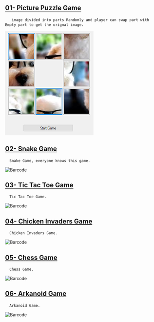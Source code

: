 
## [01- Picture Puzzle Game](/C%23%20Projects/01-%20Picture%20Puzzle%20Game)
       image divided into parts Randomly and player can swap part with Empty part to get the orignal image.
       
![Barcode](/2d%20Games%20C%23/Thumbnails/puzzle_game.PNG)

## [02- Snake Game](/C%23%20Projects/07-%20Snake%20Game)
      Snake Game, everyone knows this game.
       
![Barcode](/Graphics/Resources/snake_game.jpg)

## [03- Tic Tac Toe Game](/C%23%20Projects/08-%20Tic%20Tac%20Toe%20Game)
      Tic Tac Toe Game.
![Barcode](/Graphics/Resources/Tic%20Tac%20Toe.PNG)

## [04- Chicken Invaders Game](/C%23%20Projects/09-%20Chicken%20Invaders%20Game)
      Chicken Invaders Game.
![Barcode](/Graphics/Resources/Chicken%20Invaders.PNG)

## [05- Chess Game](/C%23%20Projects/10-%20Chess%20Game)
      Chess Game.
![Barcode](/Graphics/Resources/Chess.PNG)

## [06- Arkanoid Game](/C%23%20Projects/11-%Arkanoid%20Game)
      Arkanoid Game.
![Barcode](/Graphics/Resources/Arkanoid.PNG) 



